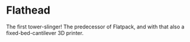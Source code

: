 # Flathead
The first tower-slinger! The predecessor of Flatpack, and with that also a fixed-bed-cantilever 3D printer.
